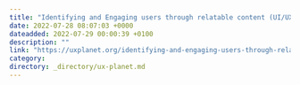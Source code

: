 ```yaml
---
title: "Identifying and Engaging users through relatable content (UI/UX Study)"
date: 2022-07-28 08:07:03 +0000
dateadded: 2022-07-29 00:00:39 +0100
description: ""
link: "https://uxplanet.org/identifying-and-engaging-users-through-relatable-content-ui-ux-study-e3db8d033e56?source=rss----819cc2aaeee0---4"
category:
directory: _directory/ux-planet.md
---
```

